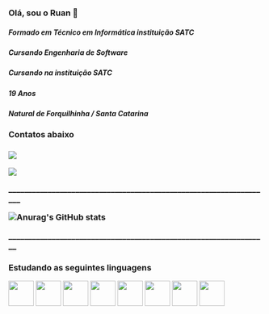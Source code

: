 ### Olá, sou o Ruan 👋

<body>
<h5>Formado em Técnico em Informática instituição SATC</h5>
<h5>Cursando Engenharia de Software</h5>
<h5>Cursando na instituição SATC</h5>
<h5>19 Anos </h5>
<h5>Natural de Forquilhinha / Santa Catarina</h5>


<h3>Contatos abaixo<h3>
  
<div>
  <a href="https://instagram.com/ruanfiorimarcelino_?utm_source=qr&igshid=MzNlNGNkZWQ4Mg%3D%3D" target="_blank"><img loading="lazy" src="https://img.shields.io/badge/-Instagram-%23E4405F?style=for-the-badge&logo=instagram&logoColor=white" target="_blank"></a>  

  <a href = "mailto:ruanfiorimarcelino@gmail.com"><img loading="lazy" src="https://img.shields.io/badge/Gmail-D14836?style=for-the-badge&logo=gmail&logoColor=white" target="_blank"></a>
</div>
<p>___________________________________________________________________</p>

![Anurag's GitHub stats](https://github-readme-stats.vercel.app/api?username=RuanFioriMarcelino&show_icons=true&theme=radical)

<p>__________________________________________________________________</p>

<h3>Estudando as seguintes linguagens</h3>


<div>
  <img src="https://cdn.jsdelivr.net/gh/devicons/devicon@latest/icons/react/react-original.svg" width="50"/>
  <img src="https://cdn.jsdelivr.net/gh/devicons/devicon/icons/python/python-original.svg" width="50"/> 
  <img src="https://cdn.jsdelivr.net/gh/devicons/devicon/icons/html5/html5-original.svg" width="50"/>  
  <img src="https://cdn.jsdelivr.net/gh/devicons/devicon/icons/css3/css3-original.svg" width="50" />
  <img src="https://cdn.jsdelivr.net/gh/devicons/devicon/icons/javascript/javascript-original.svg" width="50"/>  
  <img src="https://cdn.jsdelivr.net/gh/devicons/devicon/icons/csharp/csharp-original.svg" width="50"/>
  <img src="https://cdn.jsdelivr.net/gh/devicons/devicon/icons/cplusplus/cplusplus-original.svg" width="50" />
  <img src="https://cdn.jsdelivr.net/gh/devicons/devicon/icons/arduino/arduino-original.svg" width="50"/>
</div>

